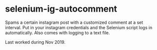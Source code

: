 # selenium-ig-autocomment

Spams a certain instagram post with a customized comment at a set interval. Put in your instagram credentials and the Selenium script logs in automatically. Also comes with logging to a text file. 

Last worked during Nov 2019.
